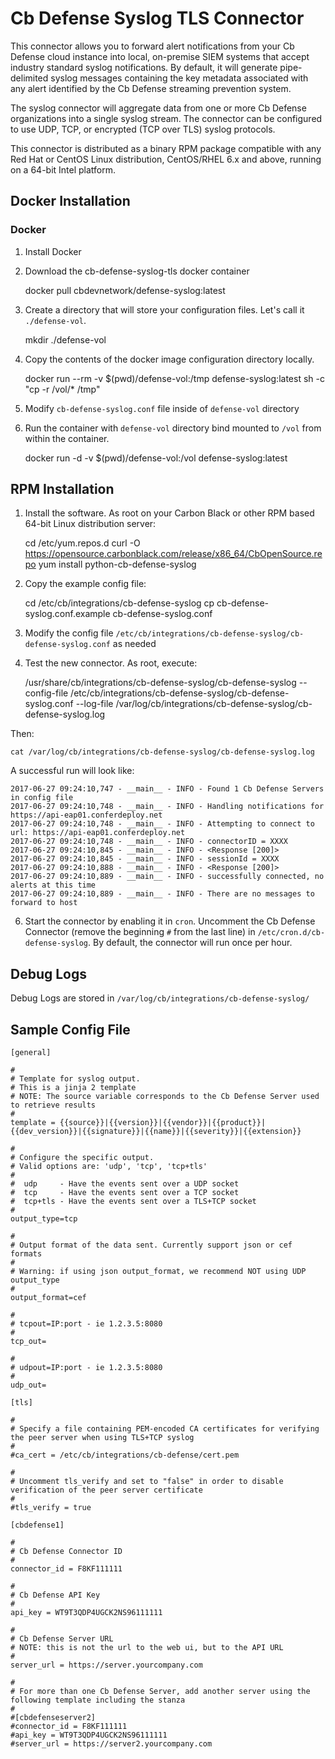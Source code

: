 # Cb Defense Syslog TLS Connector

This connector allows you to forward alert notifications from your Cb Defense cloud instance into local, on-premise
SIEM systems that accept industry standard syslog notifications. By default, it will generate pipe-delimited syslog
messages containing the key metadata associated with any alert identified by the Cb Defense streaming prevention
system.

The syslog connector will aggregate data from one or more Cb Defense organizations into a single syslog stream.
The connector can be configured to use UDP, TCP, or encrypted (TCP over TLS) syslog protocols.

This connector is distributed as a binary RPM package compatible with any Red Hat or CentOS Linux distribution,
CentOS/RHEL 6.x and above, running on a 64-bit Intel platform.

## Docker Installation

### Docker

1. Install Docker

2. Download the cb-defense-syslog-tls docker container


	docker pull cbdevnetwork/defense-syslog:latest
	

1. Create a directory that will store your configuration files.  Let's call it `./defense-vol`.


	mkdir ./defense-vol
	
	
2. Copy the contents of the docker image configuration directory locally.


	docker run --rm -v $(pwd)/defense-vol:/tmp defense-syslog:latest sh -c "cp -r /vol/* /tmp"

	
3. Modify `cb-defense-syslog.conf` file inside of `defense-vol` directory

4. Run the container with `defense-vol` directory bind mounted to `/vol` from within the container.


	docker run -d -v $(pwd)/defense-vol:/vol defense-syslog:latest
	
	
## RPM Installation

1. Install the software. As root on your Carbon Black or other RPM based 64-bit Linux distribution server:


    cd /etc/yum.repos.d
    curl -O https://opensource.carbonblack.com/release/x86_64/CbOpenSource.repo
    yum install python-cb-defense-syslog


3. Copy the example config file:


    cd /etc/cb/integrations/cb-defense-syslog
    cp cb-defense-syslog.conf.example cb-defense-syslog.conf

4. Modify the config file `/etc/cb/integrations/cb-defense-syslog/cb-defense-syslog.conf` as needed

5. Test the new connector. As root, execute:


    /usr/share/cb/integrations/cb-defense-syslog/cb-defense-syslog --config-file /etc/cb/integrations/cb-defense-syslog/cb-defense-syslog.conf --log-file /var/log/cb/integrations/cb-defense-syslog/cb-defense-syslog.log

    
Then:
    

    cat /var/log/cb/integrations/cb-defense-syslog/cb-defense-syslog.log
    
A successful run will look like:

    2017-06-27 09:24:10,747 - __main__ - INFO - Found 1 Cb Defense Servers in config file
    2017-06-27 09:24:10,748 - __main__ - INFO - Handling notifications for https://api-eap01.conferdeploy.net
    2017-06-27 09:24:10,748 - __main__ - INFO - Attempting to connect to url: https://api-eap01.conferdeploy.net
    2017-06-27 09:24:10,748 - __main__ - INFO - connectorID = XXXX
    2017-06-27 09:24:10,845 - __main__ - INFO - <Response [200]>
    2017-06-27 09:24:10,845 - __main__ - INFO - sessionId = XXXX
    2017-06-27 09:24:10,888 - __main__ - INFO - <Response [200]>
    2017-06-27 09:24:10,889 - __main__ - INFO - successfully connected, no alerts at this time
    2017-06-27 09:24:10,889 - __main__ - INFO - There are no messages to forward to host

    
6. Start the connector by enabling it in `cron`. Uncomment the Cb Defense Connector (remove the beginning `#` from the last line) in `/etc/cron.d/cb-defense-syslog`.
   By default, the connector will run once per hour.

## Debug Logs

Debug Logs are stored in `/var/log/cb/integrations/cb-defense-syslog/`

## Sample Config File

    [general]
    
    #
    # Template for syslog output.
    # This is a jinja 2 template
    # NOTE: The source variable corresponds to the Cb Defense Server used to retrieve results
    #
    template = {{source}}|{{version}}|{{vendor}}|{{product}}|{{dev_version}}|{{signature}}|{{name}}|{{severity}}|{{extension}}
    
    #
    # Configure the specific output.
    # Valid options are: 'udp', 'tcp', 'tcp+tls'
    #
    #  udp     - Have the events sent over a UDP socket
    #  tcp     - Have the events sent over a TCP socket
    #  tcp+tls - Have the events sent over a TLS+TCP socket
    #
    output_type=tcp
    
    #
	# Output format of the data sent. Currently support json or cef formats
	#
	# Warning: if using json output_format, we recommend NOT using UDP output_type
	#
	output_format=cef
    
    #
    # tcpout=IP:port - ie 1.2.3.5:8080
    #
    tcp_out=
    
    #
    # udpout=IP:port - ie 1.2.3.5:8080
    #
    udp_out=
    
    [tls]
    
    #
    # Specify a file containing PEM-encoded CA certificates for verifying the peer server when using TLS+TCP syslog
    #
    #ca_cert = /etc/cb/integrations/cb-defense/cert.pem
    
    #
    # Uncomment tls_verify and set to "false" in order to disable verification of the peer server certificate
    #
    #tls_verify = true
    
    [cbdefense1]
    
    #
    # Cb Defense Connector ID
    #
    connector_id = F8KF111111
    
    #
    # Cb Defense API Key
    #
    api_key = WT9T3QDP4UGCK2NS96111111
    
    #
    # Cb Defense Server URL
    # NOTE: this is not the url to the web ui, but to the API URL
    #
    server_url = https://server.yourcompany.com
    
    #
    # For more than one Cb Defense Server, add another server using the following template including the stanza
    #
    #[cbdefenseserver2]
    #connector_id = F8KF111111
    #api_key = WT9T3QDP4UGCK2NS96111111
    #server_url = https://server2.yourcompany.com
